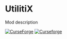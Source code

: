 # UtilitiX
Mod description

[![CurseForge](http://cf.way2muchnoise.eu/full_463703_downloads.svg)](https://www.curseforge.com/minecraft/mc-mods/ultilitix)
[![Curseforge](http://cf.way2muchnoise.eu/versions/For%20MC_463703_all.svg)](https://www.curseforge.com/minecraft/mc-mods/ultilitix)